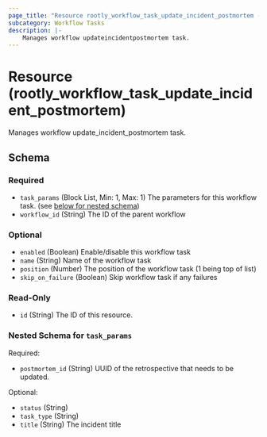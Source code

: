 ```yaml
---
page_title: "Resource rootly_workflow_task_update_incident_postmortem - terraform-provider-rootly"
subcategory: Workflow Tasks
description: |-
    Manages workflow updateincidentpostmortem task.
---
```


# Resource (rootly_workflow_task_update_incident_postmortem)

Manages workflow update_incident_postmortem task.



<!-- schema generated by tfplugindocs -->
## Schema

### Required

- `task_params` (Block List, Min: 1, Max: 1) The parameters for this workflow task. (see [below for nested schema](#nestedblock--task_params))
- `workflow_id` (String) The ID of the parent workflow

### Optional

- `enabled` (Boolean) Enable/disable this workflow task
- `name` (String) Name of the workflow task
- `position` (Number) The position of the workflow task (1 being top of list)
- `skip_on_failure` (Boolean) Skip workflow task if any failures

### Read-Only

- `id` (String) The ID of this resource.

<a id="nestedblock--task_params"></a>
### Nested Schema for `task_params`

Required:

- `postmortem_id` (String) UUID of the retrospective that needs to be updated.

Optional:

- `status` (String)
- `task_type` (String)
- `title` (String) The incident title
